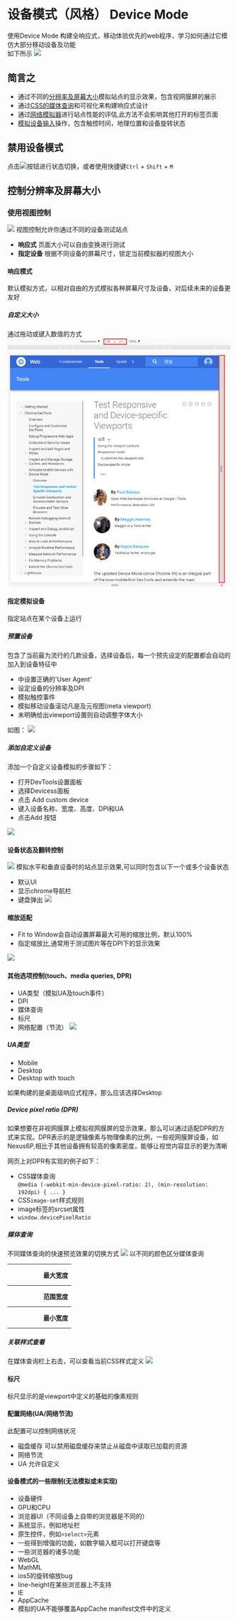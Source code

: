 # 设备模式（风格） Device Mode

使用Device Mode 构建全响应式，移动体验优先的web程序，学习如何通过它模仿大部分移动设备及功能</br>
如下所示
![](https://developers.google.com/web/tools/chrome-devtools/device-mode/imgs/device-mode-initial-view.png)

## 简言之
+ 通过不同的[分辨率及屏幕大小](https://developers.google.com/web/tools/chrome-devtools/iterate/device-mode/emulate-mobile-viewports)模拟站点的显示效果，包含视网膜屏的展示
+ 通过[CSS的媒体查询](https://developers.google.com/web/tools/chrome-devtools/iterate/device-mode/media-queries)和可视化来构建响应式设计
+ 通过[网络模拟器](https://developers.google.com/web/tools/chrome-devtools/profile/network-performance/network-conditions)进行站点性能的评估,此方法不会影响其他打开的标签页面
+ [模拟设备输入](https://developers.google.com/web/tools/chrome-devtools/iterate/device-mode/device-input-and-sensors)操作，包含触控时间，地理位置和设备旋转状态

## 禁用设备模式

点击![](https://developers.google.com/web/tools/chrome-devtools/device-mode/imgs/device-mode-on.png)按钮进行状态切换，或者使用快捷键```Ctrl``` + ```Shift``` + ```M```

## 控制分辨率及屏幕大小

### 使用视图控制
![](https://developers.google.com/web/tools/chrome-devtools/device-mode/imgs/device-mode.png)
视图控制允许你通过不同的设备测试站点
+ **响应式** 页面大小可以自由变换进行测试
+ **指定设备** 根据不同设备的屏幕尺寸，锁定当前模拟器的视图大小

#### 响应模式
默认模拟方式，以相对自由的方式模拟各种屏幕尺寸及设备，对后续未来的设备更友好

##### 自定义大小
通过拖动或键入数值的方式
![](imgs/viewport_resize.png)

#### 指定模拟设备
指定站点在某个设备上运行

##### 预置设备
包含了当前最为流行的几款设备，选择设备后，每一个预先设定的配置都会自动的加入到设备特征中
+ 中设置正确的'User Agent'
+ 设定设备的分辨率及DPI
+ 模拟触控事件
+ 模拟移动设备滚动凡是及元视图(meta viewport)
+ 未明确给出viewport设置则自动调整字体大小

如图：
![](https://developers.google.com/web/tools/chrome-devtools/device-mode/imgs/select-device.png)

##### 添加自定义设备

添加一个自定义设备模拟的步骤如下：
+ 打开DevTools设置面板
+ 选择Devicess面板
+ 点击 Add custom device
+ 键入设备名称、宽度、高度、DPI和UA
+ 点击Add 按钮

![](https://developers.google.com/web/tools/chrome-devtools/device-mode/imgs/custom-device.png)

#### 设备状态及翻转控制
![](https://developers.google.com/web/tools/chrome-devtools/device-mode/imgs/change-orientation.png)
模拟水平和垂直设备时的站点显示效果,可以同时包含以下一个或多个设备状态
+ 默认UI
+ 显示chrome导航栏
+ 键盘弹出
![](https://developers.google.com/web/tools/chrome-devtools/device-mode/imgs/change-device-state.png)

#### 缩放适配
+ Fit to Window会自动设置屏幕最大可用的缩放比例，默认100%
+ 指定缩放比,通常用于测试图片等在DPI下的显示效果

![](https://developers.google.com/web/tools/chrome-devtools/device-mode/imgs/zoom-to-fit.png)

#### 其他选项控制(touch、media queries, DPR)
+ UA类型（模拟UA及touch事件）
+ DPI
+ 媒体查询
+ 标尺
+ 网络配置（节流）
![](https://developers.google.com/web/tools/chrome-devtools/device-mode/imgs/device-mode-dotmenu.png)

##### UA类型
+ Mobile
+ Desktop
+ Desktop with touch

如果构建的是桌面级响应式程序，那么应该选择Desktop

##### Device pixel ratio (DPR)
如果想要在非视网膜屏上模拟视网膜屏的显示效果，那么可以通过适配DPR的方式来实现。DPR表示的是逻辑像素与物理像素的比例，一些视网膜屏设备，如Nexus6P,相比于其他设备拥有较高的像素密度，能够让视觉内容显示的更为清晰

网页上对DPR有实现的例子如下：
+ CSS媒体查询</br>
    ```@media (-webkit-min-device-pixel-ratio: 2), (min-resolution: 192dpi) { ... }```
+ CSS```image-set```样式规则
+ image标签的srcset属性
+ ```window.devicePixelRatio```

##### 媒体查询
不同媒体查询的快速预览效果的切换方式
![](https://developers.google.com/web/tools/chrome-devtools/device-mode/imgs/media-query-inspector-ruler.png)
以不同的颜色区分媒体查询
<table>
    <tbody>
        <tr>
            <th style="height: 40px;backgroud-color:blue;width: 60px;"></th>
            <th>最大宽度</th>
        </tr>
        <tr>
            <th style="height: 40px;backgroud-color:green;width: 60px;"></th>
            <th>范围宽度</th>
        </tr>
        <tr>
            <th style="height: 40px;backgroud-color:#d4731f;width: 60px;"></th>
            <th>最小宽度</th>
        </tr>
    </tbody>
</table>

##### 关联样式查看
在媒体查询栏上右击，可以查看当前CSS样式定义
![](https://developers.google.com/web/tools/chrome-devtools/device-mode/imgs/reveal-source-code.png)

#### 标尺
标尺显示的是viewport中定义的基础的像素规则

#### 配置网络(UA/网络节流)
此配置可以控制网络状况
+ 磁盘缓存 可以禁用磁盘缓存来禁止从磁盘中读取已加载的资源
+ 网络节流 
+ UA 允许自定义

#### 设备模式的一些限制(无法模拟或未实现)
+ 设备硬件
+ GPU和CPU
+ 浏览器UI（不同设备上自带的浏览器是不同的）
+ 系统显示，例如地址栏
+ 原生控件，例如```<select>```元素
+ 一些得到增强的功能，如数字输入框可以打开键盘等
+ 一些浏览器的诸多功能
+ WebGL
+ MathML
+ ios5的旋转缩放bug
+ line-height在某些浏览器上不支持
+ IE
+ AppCache
+ 模拟的UA不能够覆盖AppCache manifest文件中的定义




